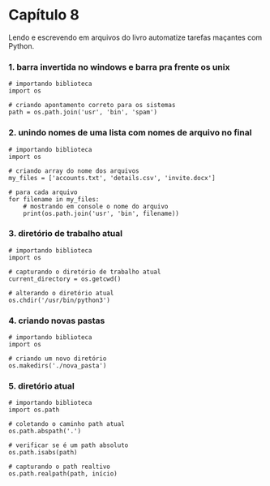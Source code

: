 # Capítulo 8

Lendo e escrevendo em arquivos do livro automatize tarefas maçantes com Python.

### 1. barra invertida no windows e barra pra frente os unix

    # importando biblioteca
    import os

    # criando apontamento correto para os sistemas
    path = os.path.join('usr', 'bin', 'spam')

### 2. unindo nomes de uma lista com nomes de arquivo no final

    # importando biblioteca
    import os

    # criando array do nome dos arquivos
    my_files = ['accounts.txt', 'details.csv', 'invite.docx']

    # para cada arquivo
    for filename in my_files:
        # mostrando em console o nome do arquivo
        print(os.path.join('usr', 'bin', filename))

### 3. diretório de trabalho atual

    # importando biblioteca
    import os

    # capturando o diretório de trabalho atual
    current_directory = os.getcwd()

    # alterando o diretório atual
    os.chdir('/usr/bin/python3')

### 4. criando novas pastas

    # importando biblioteca
    import os

    # criando um novo diretório
    os.makedirs('./nova_pasta')

### 5. diretório atual

    # importando biblioteca
    import os.path

    # coletando o caminho path atual
    os.path.abspath('.')

    # verificar se é um path absoluto
    os.path.isabs(path)

    # capturando o path realtivo
    os.path.realpath(path, início)